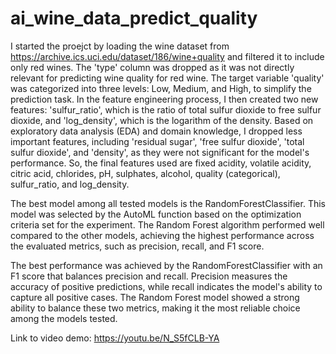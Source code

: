 # ai_wine_data_predict_quality
I started the proejct by loading the wine dataset from https://archive.ics.uci.edu/dataset/186/wine+quality and filtered it to include only red wines. The 'type' column was dropped as it was not directly relevant for predicting wine quality for red wine. The target variable 'quality' was categorized into three levels: Low, Medium, and High, to simplify the prediction task. In the feature engineering process, I then created two new features: 'sulfur_ratio', which is the ratio of total sulfur dioxide to free sulfur dioxide, and 'log_density', which is the logarithm of the density. Based on exploratory data analysis (EDA) and domain knowledge, I dropped less important features, including 'residual sugar', 'free sulfur dioxide', 'total sulfur dioxide', and 'density', as they were not significant for the model's performance. So, the final features used are fixed acidity, volatile acidity, citric acid, chlorides, pH, sulphates, alcohol, quality (categorical), sulfur_ratio, and log_density.

The best model among all tested models is the RandomForestClassifier. This model was selected by the AutoML function based on the optimization criteria set for the experiment. The Random Forest algorithm performed well compared to the other models, achieving the highest performance across the evaluated metrics, such as precision, recall, and F1 score.

The best performance was achieved by the RandomForestClassifier with an F1 score that balances precision and recall. Precision measures the accuracy of positive predictions, while recall indicates the model's ability to capture all positive cases. The Random Forest model showed a strong ability to balance these two metrics, making it the most reliable choice among the models tested.

Link to video demo: https://youtu.be/N_S5fCLB-YA
